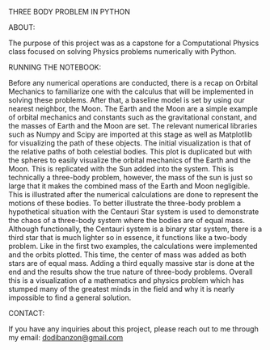 THREE BODY PROBLEM IN PYTHON

ABOUT:


The purpose of this project was as a capstone for a Computational Physics class focused on solving Physics problems numerically with Python.

RUNNING THE NOTEBOOK:


Before any numerical operations are conducted, there is a recap on Orbital Mechanics to familiarize one with the calculus that will be implemented in solving these problems. After that, a baseline model is set by using our nearest neighbor, the Moon. The Earth and the Moon are a simple example of orbital mechanics and constants such as the gravitational constant, and the masses of Earth and the Moon are set. The relevant numerical libraries such as Numpy and Scipy are imported at this stage as well as Matplotlib for visualizing the path of these objects. The initial visualization is that of the relative paths of both celestial bodies. This plot is duplicated but with the spheres to easily visualize the orbital mechanics of the Earth and the Moon. This is replicated with the Sun added into the system. This is technically a three-body problem, however, the mass of the sun is just so large that it makes the combined mass of the Earth and Moon negligible. This is illustrated after the numerical calculations are done to represent the motions of these bodies. To better illustrate the three-body problem a hypothetical situation with the Centauri Star system is used to demonstrate the chaos of a three-body system where the bodies are of equal mass. Although functionally, the Centauri system is a binary star system, there is a third star that is much lighter so in essence, it functions like a two-body problem. Like in the first two examples, the calculations were implemented and the orbits plotted. This time, the center of mass was added as both stars are of equal mass. Adding a third equally massive star is done at the end and the results show the true nature of three-body problems. Overall this is a visualization of a mathematics and physics problem which has stumped many of the greatest minds in the field and why it is nearly impossible to find a general solution. 

CONTACT:


If you have any inquiries about this project, please reach out to me through my email: dodibanzon@gmail.com
